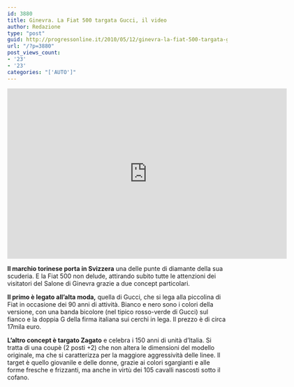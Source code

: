 ```yaml
---
id: 3880
title: Ginevra. La Fiat 500 targata Gucci, il video
author: Redazione
type: "post"
guid: http://progressonline.it/2010/05/12/ginevra-la-fiat-500-targata-gucci-il-video/
url: "/?p=3880"
post_views_count:
- '23'
- '23'
categories: "['AUTO']"
---
```


<iframe allowfullscreen="" frameborder="0" height="390" loading="lazy" src="https://www.youtube.com/embed/wlc3N_7AmbI?rel=0" title="YouTube video player" width="640"></iframe>

**Il marchio torinese porta in Svizzera** una delle punte di diamante della sua scuderia. E la Fiat 500 non delude, attirando subito tutte le attenzioni dei visitatori del Salone di Ginevra grazie a due concept particolari.

**Il primo è legato all’alta moda,** quella di Gucci, che si lega alla piccolina di Fiat in occasione dei 90 anni di attività. Bianco e nero sono i colori della versione, con una banda bicolore (nel tipico rosso-verde di Gucci) sul fianco e la doppia G della firma italiana sui cerchi in lega. Il prezzo è di circa 17mila euro.

**L’altro concept è targato Zagato** e celebra i 150 anni di unità d’Italia. Si tratta di una coupè (2 posti +2) che non altera le dimensioni del modello originale, ma che si caratterizza per la maggiore aggressività delle linee. Il target è quello giovanile e delle donne, grazie ai colori sgargianti e alle forme fresche e frizzanti, ma anche in virtù dei 105 cavalli nascosti sotto il cofano.